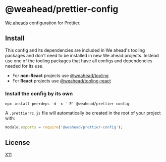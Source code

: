 # @weahead/prettier-config

[We aheads](https://www.weahead.se/) configuration for Prettier.

## Install

This config and its dependencies are included in We ahead's tooling packages and don't need to be installed in new We ahead projects. Instead use one of the tooling packages that have all configs and dependencies needed for its use.

- For **non-React** projects use [@weahead/tooling](https://github.com/weahead/tooling)
- For **React** projects use [@weahead/tooling-react](https://github.com/weahead/tooling-react)

### Install the config by its own

`npx install-peerdeps -d -x '-E' @weahead/prettier-config`

A `.prettierrc.js` file will automatically be created in the root of your project with:

```js
module.exports = require('@weahead/prettier-config');
```

## License

[X11](LICENSE)
